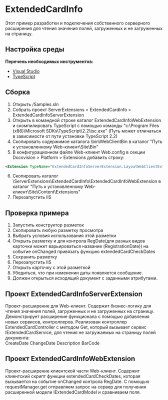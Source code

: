 # ExtendedCardInfo

Этот пример разработки и подключения собственного серверного расширения для чтения значения полей, загруженных и не загруженных на страницу.

## Настройка среды

**Перечень необходимых инструментов:** 
* [Visual Studio](https://www.visualstudio.com)
* [TypeScript](https://www.typescriptlang.org)

## Сборка

1. Открыть /Samples.sln
2. Собрать проект ServerExtensions > ExtendedCardInfo > ExtendedCardInfoServerExtension
3. Открыть в командной строке каталог ExtendedCardInfoWebExtension и скомпилировать TypeScript с помощью команды
"c:\Program Files (x86)\Microsoft SDKs\TypeScript\2.2\tsc.exe" (Путь может отличаться в зависимости от пути установки TypeScript 2.2)
4. Скопировать содержимое каталога \bin\WebClientBin в каталог "Путь к установленному Web-клиент\Site\Bin"
5. В конфигурационном файле Web-клиент Web.config в секции Docsvision > Platform > Extensions добавить строку:
```xml
<Extension TypeName="ExtendedCardInfoServerExtension.LayoutWebClientExtension, ExtendedCardInfoServerExtension" Target="WebClient"/>
```	 
6. Скопировать каталог \ServerExtensions\ExtendedCardInfo\ExtendedCardInfoWebExtension в каталог "Путь к установленному Web-клиент\Site\Content\Extensions"
7. Перезапустить IIS

## Проверка примера

1. Запустить конструктор разметок
2. Скопировать любую разметку просмотра
3. Выбрать условия использования этой разметки
4. Открыть разметку и для контрола RegDate(для разных видов карточки может варьироваться название (RegistrationDate)) на событие onChanged 
привязать функцию extendedCardCheckDates 
5. Сохранить разметку
6. Перезапустить IIS
7. Открыть карточку с этой разметкой
8. Убедиться, что при изменении даты появляется сообщение.
9. Должен открыться исходящий документ с заданными атрибутами.

## Проект ExtendedCardInfoServerExtension

Проект-расширение для Web-клиент. Содержит бизнес-логику для чтения значения полей, загруженных и не загруженных на страницу.
Демонстрирует расширение функционала с помощью добавления новых сервисов, контроллеров.
Реализован контроллер ExtendedCardController с методом Get, который вызывает сервис IExtendedCardService,
 для чтения не загружаемых на страницу полей документа:  
	CreateDate 
    ChangeDate
    Description
    BarCode

## Проект ExtendedCardInfoWebExtension

Проект-расширение клиентской части Web-клиент. Содержит клиентский скрипт функции extendedCardCheckDates, которая вызывается на событие onChanged контрола RegDate.
С помощью requestManager.get отправляем запрос на сервер для получения расширенной модели IExtendedCardModel и сравниваем поля.